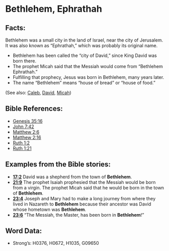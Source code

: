 # Bethlehem, Ephrathah

## Facts:

Bethlehem was a small city in the land of Israel, near the city of Jerusalem. It was also known as “Ephrathah,” which was probably its original name.

* Bethlehem has been called the “city of David,” since King David was born there.
* The prophet Micah said that the Messiah would come from “Bethlehem Ephrathah.”
* Fulfilling that prophecy, Jesus was born in Bethlehem, many years later.
* The name “Bethlehem” means “house of bread” or “house of food.”

(See also: [Caleb](../names/caleb.md), [David](../names/david.md), [Micah](../names/micah.md))

## Bible References:

* [Genesis 35:16](rc://en/tn/help/gen/35/16)
* [John 7:42](rc://en/tn/help/jhn/07/42)
* [Matthew 2:6](rc://en/tn/help/mat/02/06)
* [Matthew 2:16](rc://en/tn/help/mat/02/16)
* [Ruth 1:2](rc://en/tn/help/rut/01/02)
* [Ruth 1:21](rc://en/tn/help/rut/01/21)

## Examples from the Bible stories:

* __[17:2](rc://en/tn/help/obs/17/02)__ David was a shepherd from the town of __Bethlehem__.
* __[21:9](rc://en/tn/help/obs/21/09)__ The prophet Isaiah prophesied that the Messiah would be born from a virgin. The prophet Micah said that he would be born in the town of __Bethlehem__.
* __[23:4](rc://en/tn/help/obs/23/04)__ Joseph and Mary had to make a long journey from where they lived in Nazareth to __Bethlehem__ because their ancestor was David whose hometown was __Bethlehem__.
* __[23:6](rc://en/tn/help/obs/23/06)__ “The Messiah, the Master, has been born in __Bethlehem__!”

## Word Data:

* Strong’s: H0376, H0672, H1035, G09650

